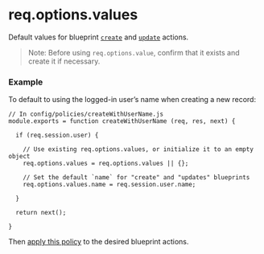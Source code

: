 # req.options.values

Default values for blueprint [`create`](http://sailsjs.org/#/documentation/reference/blueprint-api/Create.html) and [`update`](http://sailsjs.org/#/documentation/reference/blueprint-api/Update.html) actions.

> Note: Before using `req.options.value`, confirm that it exists and create it if necessary.

### Example

To default to using the logged-in user&rsquo;s name when creating a new record:

```
// In config/policies/createWithUserName.js
module.exports = function createWithUserName (req, res, next) {

  if (req.session.user) {
  
    // Use existing req.options.values, or initialize it to an empty object
    req.options.values = req.options.values || {};
    
    // Set the default `name` for "create" and "updates" blueprints
    req.options.values.name = req.session.user.name;
    
  }
  
  return next();
  
}
```

Then [apply this policy](http://sailsjs.org/#/documentation/concepts/Policies?q=to-apply-a-policy-to-a-specific-controller-action) to the desired blueprint actions.

<docmeta name="displayName" value="req.options.values">
